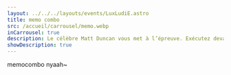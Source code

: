 ```yaml
---
layout: ../../../layouts/events/LuxLudiE.astro
title: memo combo
src: /accueil/carrousel/memo.webp
inCarrousel: true
description: Le célèbre Matt Duncan vous met à l’épreuve. Exécutez devant lui les meilleures attaques, des meilleurs combattants, des meilleures écoles dans ce jeu alliant mémoire et rapidité. Soyez le premier à sortir du chaos de ce dôjô en vous délestant des cartes de votre main
showDescription: true
---
```


memocombo nyaah~

